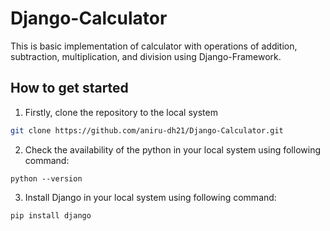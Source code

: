 # Django-Calculator
This is basic implementation of calculator with operations of addition, subtraction, multiplication, and division using Django-Framework.

## How to get started

1. Firstly, clone the repository to the local system
``` bash
git clone https://github.com/aniru-dh21/Django-Calculator.git
```

2. Check the availability of the python in your local system using following command:
``` 
python --version
```

3. Install Django in your local system using following command:
``` 
pip install django
```

